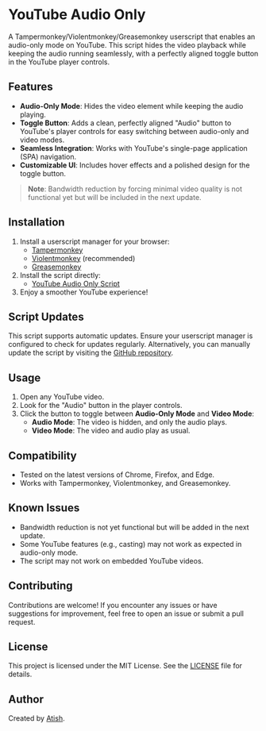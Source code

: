 # YouTube Audio Only

A Tampermonkey/Violentmonkey/Greasemonkey userscript that enables an audio-only mode on YouTube. This script hides the video playback while keeping the audio running seamlessly, with a perfectly aligned toggle button in the YouTube player controls.

## Features
- **Audio-Only Mode**: Hides the video element while keeping the audio playing.
- **Toggle Button**: Adds a clean, perfectly aligned "Audio" button to YouTube's player controls for easy switching between audio-only and video modes.
- **Seamless Integration**: Works with YouTube's single-page application (SPA) navigation.
- **Customizable UI**: Includes hover effects and a polished design for the toggle button.

> **Note**: Bandwidth reduction by forcing minimal video quality is not functional yet but will be included in the next update.

## Installation
1. Install a userscript manager for your browser:
   - [Tampermonkey](https://www.tampermonkey.net/) 
   - [Violentmonkey](https://violentmonkey.github.io/) (recommended)
   - [Greasemonkey](https://www.greasespot.net/)
2. Install the script directly:
   - [YouTube Audio Only Script](https://github.com/atishramkhe/Youtube-audio-only/raw/main/youtube_audio_only.user.js)
3. Enjoy a smoother YouTube experience!

## Script Updates
This script supports automatic updates. Ensure your userscript manager is configured to check for updates regularly. Alternatively, you can manually update the script by visiting the [GitHub repository](https://github.com/atishramkhe/Youtube-audio-only).

## Usage
1. Open any YouTube video.
2. Look for the "Audio" button in the player controls.
3. Click the button to toggle between **Audio-Only Mode** and **Video Mode**:
   - **Audio Mode**: The video is hidden, and only the audio plays.
   - **Video Mode**: The video and audio play as usual.

## Compatibility
- Tested on the latest versions of Chrome, Firefox, and Edge.
- Works with Tampermonkey, Violentmonkey, and Greasemonkey.

## Known Issues
- Bandwidth reduction is not yet functional but will be added in the next update.
- Some YouTube features (e.g., casting) may not work as expected in audio-only mode.
- The script may not work on embedded YouTube videos.

## Contributing
Contributions are welcome! If you encounter any issues or have suggestions for improvement, feel free to open an issue or submit a pull request.

## License
This project is licensed under the MIT License. See the [LICENSE](LICENSE) file for details.

## Author
Created by [Atish](https://github.com/atishramkhe).
